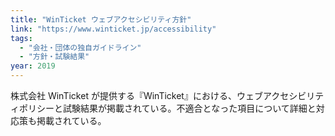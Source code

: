 ```yaml
---
title: "WinTicket ウェブアクセシビリティ方針"
link: "https://www.winticket.jp/accessibility"
tags:
  - "会社・団体の独自ガイドライン"
  - "方針・試験結果"
year: 2019
---
```


株式会社 WinTicket が提供する『WinTicket』における、ウェブアクセシビリティポリシーと試験結果が掲載されている。不適合となった項目について詳細と対応策も掲載されている。
